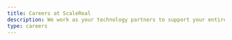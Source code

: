 ```yaml
---
title: Careers at ScaleReal
description: We work as your technology partners to support your entire software development cycle by providing various services as an extension to your current team.
type: careers
---
```

